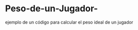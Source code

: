 Peso-de-un-Jugador-
===================

ejemplo de un código para calcular el peso ideal de un jugador 
